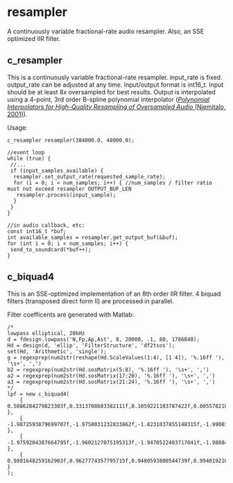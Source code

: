 # resampler
A continuously variable fractional-rate audio resampler.  Also, an SSE optimized IIR filter.

## c_resampler
This is a continuously variable fractional-rate resampler.  input_rate is fixed.  output_rate can be adjusted at any time.  Input/output format is int16_t.  Input should be at least 8x oversampled for best results.  Output is interpolated using a 4-point, 3rd order B-spline polynomial interpolator ([*Polynomial Interpolators for High-Quality Resampling of Oversampled Audio* (Niemitalo, 2001)](deip.pdf)).

Usage:
```
c_resampler resampler(384000.0, 48000.0);

//event loop
while (true) {
 //...
 if (input_samples_available) {
  resampler.set_output_rate(requested_sample_rate);
  for (i = 0; i < num_samples; i++) { //num_samples / filter ratio must not exceed resampler OUTPUT_BUF_LEN
   resampler.process(input_sample);
  }
 }
}

//in audio callback, etc:
const int16_t *buf;
int available_samples = resampler.get_output_buf(&buf);
for (int i = 0; i < num_samples; i++) {
 send_to_soundcard(*buf++);
}
```

## c_biquad4
This is an SSE-optimized implementation of an 8th order IIR filter.  4 biquad filters (transposed direct form II) are processed in parallel.

Filter coefficents are generated with Matlab:
```
/*
lowpass elliptical, 20kHz
d = fdesign.lowpass('N,Fp,Ap,Ast', 8, 20000, .1, 80, 1786840);
Hd = design(d, 'ellip', 'FilterStructure', 'df2tsos');
set(Hd, 'Arithmetic', 'single');
g = regexprep(num2str(reshape(Hd.ScaleValues(1:4), [1 4]), '%.16ff '), '\s+', ',')
b2 = regexprep(num2str(Hd.sosMatrix(5:8), '%.16ff '), '\s+', ',')
a2 = regexprep(num2str(Hd.sosMatrix(17:20), '%.16ff '), '\s+', ',')
a3 = regexprep(num2str(Hd.sosMatrix(21:24), '%.16ff '), '\s+', ',')
*/
lpf = new c_biquad4(
	{ 0.5086284279823303f,0.3313708603382111f,0.1059221103787422f,0.0055782101117074f },
	{ -1.9872593879699707f,-1.9750031232833862f,-1.8231037855148315f,-1.9900115728378296f },
	{ -1.9759204387664795f,-1.9602127075195313f,-1.9470522403717041f,-1.9888486862182617f },
	{ 0.9801648259162903f,0.9627774357795715f,0.9480593800544739f,0.9940192103385925f }
);
```
